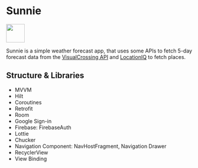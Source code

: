 # Sunnie
<img src = "https://github.com/betulAkgull/sunnie/assets/76072632/b9554831-4081-4cb6-8362-3cedea6ea2d6" width = 50 height = 50>

Sunnie is a simple weather forecast app, that uses some APIs to fetch 5-day forecast data from the <a href = "https://www.visualcrossing.com/">VisualCrossing API</a> and <a href = "https://locationiq.com/">LocationIQ</a> to fetch places.


## Structure & Libraries

- MVVM
- Hilt
- Coroutines
- Retrofit
- Room
- Google Sign-in
- Firebase: FirebaseAuth
- Lottie
- Chucker
- Navigation Component: NavHostFragment, Navigation Drawer
- RecyclerView
- View Binding



